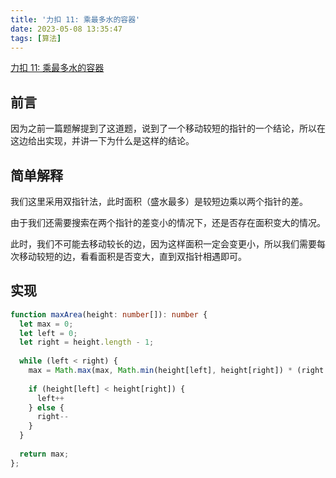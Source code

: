 ```yaml
---
title: '力扣 11: 乘最多水的容器'
date: 2023-05-08 13:35:47
tags: [算法]
---
```


[力扣 11: 乘最多水的容器](https://leetcode.cn/problems/trapping-rain-water/)


## 前言

因为之前一篇题解提到了这道题，说到了一个移动较短的指针的一个结论，所以在这边给出实现，并讲一下为什么是这样的结论。


## 简单解释

我们这里采用双指针法，此时面积（盛水最多）是较短边乘以两个指针的差。

由于我们还需要搜索在两个指针的差变小的情况下，还是否存在面积变大的情况。

此时，我们不可能去移动较长的边，因为这样面积一定会变更小，所以我们需要每次移动较短的边，看看面积是否变大，直到双指针相遇即可。


## 实现

```typescript
function maxArea(height: number[]): number {
  let max = 0;
  let left = 0;
  let right = height.length - 1;
  
  while (left < right) {
    max = Math.max(max, Math.min(height[left], height[right]) * (right - left));
  
    if (height[left] < height[right]) {
      left++
    } else {
      right--
    }
  }
  
  return max;
};
```
